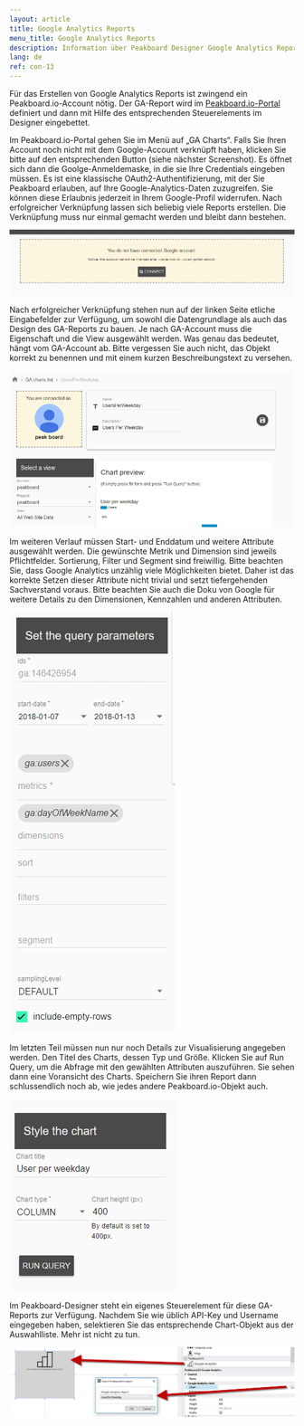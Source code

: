 ```yaml
---
layout: article
title: Google Analytics Reports
menu_title: Google Analytics Reports
description: Information über Peakboard Designer Google Analytics Reports Control.
lang: de
ref: con-13
---
```


Für das Erstellen von Google Analytics Reports ist zwingend ein Peakboard.io-Account nötig. Der GA-Report wird im [Peakboard.io-Portal](/peakboardio/01-de-einfuehrung-und-ubersicht.html) definiert und dann mit Hilfe des entsprechenden Steuerelements im Designer eingebettet.

Im Peakboard.io-Portal gehen Sie im Menü auf „GA Charts“. Falls Sie Ihren Account noch nicht mit dem Google-Account verknüpft haben, klicken Sie bitte auf den entsprechenden Button (siehe nächster Screenshot). Es öffnet sich dann die Goolge-Anmeldemaske, in die sie Ihre Credentials eingeben müssen. Es ist eine klassische OAuth2-Authentifizierung, mit der Sie Peakboard erlauben, auf Ihre Google-Analytics-Daten zuzugreifen. Sie können diese Erlaubnis jederzeit in Ihrem Google-Profil widerrufen. Nach erfolgreicher Verknüpfung lassen sich beliebig viele Reports erstellen. Die Verknüpfung muss nur einmal gemacht werden und bleibt dann bestehen.

![image_1](/assets/images/Controls/google-analytics/Controls_GA_01.png)

Nach erfolgreicher Verknüpfung stehen nun auf der linken Seite etliche Eingabefelder zur Verfügung, um sowohl die Datengrundlage als auch das Design des GA-Reports zu bauen. Je nach GA-Account muss die Eigenschaft und die View ausgewählt werden. Was genau das bedeutet, hängt vom GA-Account ab. Bitte vergessen Sie auch nicht, das Objekt korrekt zu benennen und mit einem kurzen Beschreibungstext zu versehen.

![image_1](/assets/images/Controls/google-analytics/Controls_GA_02.png)

Im weiteren Verlauf müssen Start- und Enddatum und weitere Attribute ausgewählt werden. Die gewünschte Metrik und Dimension sind jeweils Pflichtfelder. Sortierung, Filter und Segment sind freiwillig. Bitte beachten Sie, dass Google Analytics unzählig viele Möglichkeiten bietet. Daher ist das korrekte Setzen dieser Attribute nicht trivial und setzt tiefergehenden Sachverstand voraus. Bitte beachten Sie auch die Doku von Google für weitere Details zu den Dimensionen, Kennzahlen und anderen Attributen.

![image_1](/assets/images/Controls/google-analytics/Controls_GA_03.png)

Im letzten Teil müssen nun nur noch Details zur Visualisierung angegeben werden. Den Titel des Charts, dessen Typ und Größe. Klicken Sie auf Run Query, um die Abfrage mit den gewählten Attributen auszuführen. Sie sehen dann eine Voransicht des Charts. Speichern Sie ihren Report dann schlussendlich noch ab, wie jedes andere Peakboard.io-Objekt auch.

![image_1](/assets/images/Controls/google-analytics/Controls_GA_04.png)

Im Peakboard-Designer steht ein eigenes Steuerelement für diese GA-Reports zur Verfügung. Nachdem Sie wie üblich API-Key und Username eingegeben haben, selektieren Sie das entsprechende Chart-Objekt aus der Auswahlliste. Mehr ist nicht zu tun.

![image_1](/assets/images/Controls/google-analytics/Controls_GA_05.png)
